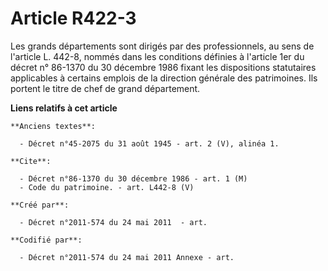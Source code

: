 # Article R422-3

Les grands départements sont dirigés par des professionnels, au sens de l'article L. 442-8, nommés dans les conditions
définies à l'article 1er du décret n° 86-1370 du 30 décembre 1986 fixant les dispositions statutaires applicables à certains
emplois de la direction générale des patrimoines. Ils portent le titre de chef de grand département.

**Liens relatifs à cet article**

	**Anciens textes**:

	  - Décret n°45-2075 du 31 août 1945 - art. 2 (V), alinéa 1.

	**Cite**:

	  - Décret n°86-1370 du 30 décembre 1986 - art. 1 (M)
	  - Code du patrimoine. - art. L442-8 (V)

	**Créé par**:

	  - Décret n°2011-574 du 24 mai 2011  - art.

	**Codifié par**:

	  - Décret n°2011-574 du 24 mai 2011 Annexe - art.

